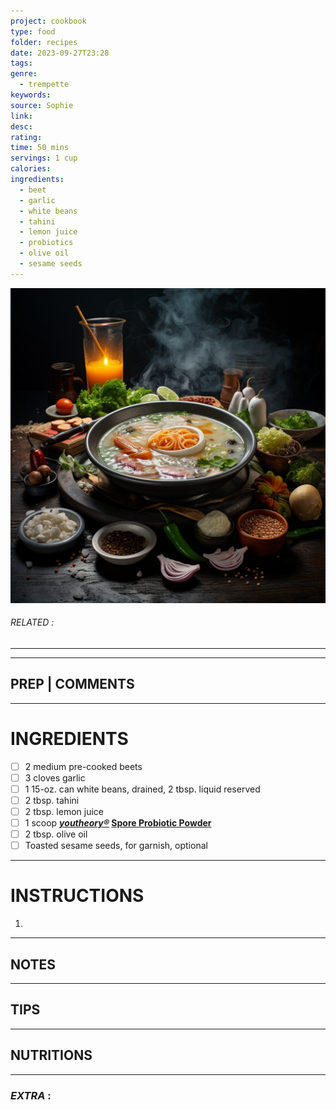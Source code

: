 ```yaml
---
project: cookbook
type: food
folder: recipes
date: 2023-09-27T23:28
tags: 
genre:
  - trempette
keywords: 
source: Sophie
link: 
desc: 
rating: 
time: 50 mins
servings: 1 cup
calories: 
ingredients:
  - beet
  - garlic
  - white beans
  - tahini
  - lemon juice
  - probiotics
  - olive oil
  - sesame seeds
---
```


![IMAGE](_default.png)

###### *RELATED* : 
---


---
## PREP | COMMENTS



---
# INGREDIENTS

- [ ] 2 medium pre-cooked beets
- [ ] 3 cloves garlic
- [ ] 1 15-oz. can white beans, drained, 2 tbsp. liquid reserved
- [ ] 2 tbsp. tahini
- [ ] 2 tbsp. lemon juice
- [ ] 1 scoop **_[youtheory®](http://l.thrv.me/nutrawise-youtheory-spore-pro-powder)_ [Spore Probiotic Powder](http://l.thrv.me/nutrawise-youtheory-spore-pro-powder)**
- [ ] 2 tbsp. olive oil
- [ ] Toasted sesame seeds, for garnish, optional

---
# INSTRUCTIONS

1. 

---
## NOTES



---
## TIPS



---
## NUTRITIONS



---
### *EXTRA* :



